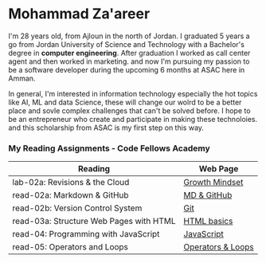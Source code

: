 # Mohammad Za'areer
I'm 28 years old, from Ajloun in the north of Jordan. I graduated 5 years a go from Jordan University of Science and Technology with a Bachelor's degree in **computer engineering**. After graduation I worked as call center agent and then worked in marketing. and now I'm pursuing my passion to be a software developer during the upcoming 6 months at ASAC here in Amman.

In general, I'm interested in information technology especially the hot topics like AI, ML and data Science,  these will change our wolrd to be a better place and sovle complex challenges that can't be solved before. I hope to be an entrepreneur who create and participate in making these technoloies. and this scholarship from ASAC is my first step on this way.

### My Reading Assignments - Code Fellows Academy
|      Reading                            |      Web Page                |
|-----------------------------------------|------------------------------|
| lab-02a: Revisions & the Cloud          | [Growth Mindset](/lab-02a.md)   |
| read-02a: Markdown & GitHub             | [MD & GitHub](/read-02a.md)     |
| read-02b: Version Control System        | [Git](/read-02b.md)             |
| read-03a: Structure Web Pages with HTML | [HTML basics](/read-03a.md)     |
| read-04: Programming with JavaScript    | [JavaScript](/read-04.md)       |
| read-05: Operators and Loops            | [Operators & Loops](/read-05.md)|